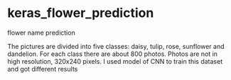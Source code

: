 # keras_flower_prediction
flower name prediction

The pictures are divided into five classes: daisy, tulip, rose, sunflower and dandelion.
For each class there are about 800 photos. Photos are not in high resolution, 320x240 pixels.
I used model of CNN to train this dataset and got different results
